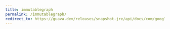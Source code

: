 ```yaml
---
title: immutablegraph
permalink: /immutablegraph/
redirect_to: https://guava.dev/releases/snapshot-jre/api/docs/com/google/common/graph/ImmutableGraph.html
---
```

